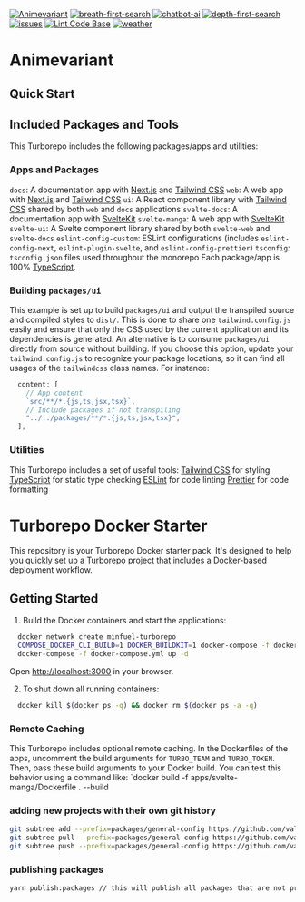 [![Animevariant](https://github.com/valiantlynx/valiantlynx-turborepo/actions/workflows/svelte-manga.yaml/badge.svg)](https://github.com/valiantlynx/valiantlynx-turborepo/actions/workflows/svelte-manga.yaml)
[![breath-first-search](https://github.com/valiantlynx/valiantlynx-turborepo/actions/workflows/breath-first-search.yaml/badge.svg)](https://github.com/valiantlynx/valiantlynx-turborepo/actions/workflows/breath-first-search.yaml)
[![chatbot-ai](https://github.com/valiantlynx/valiantlynx-turborepo/actions/workflows/chatbot-ai.yaml/badge.svg)](https://github.com/valiantlynx/valiantlynx-turborepo/actions/workflows/chatbot-ai.yaml)
[![depth-first-search](https://github.com/valiantlynx/valiantlynx-turborepo/actions/workflows/depth-first-search.yaml/badge.svg)](https://github.com/valiantlynx/valiantlynx-turborepo/actions/workflows/depth-first-search.yaml)
[![issues](https://github.com/valiantlynx/valiantlynx-turborepo/actions/workflows/issues.yaml/badge.svg)](https://github.com/valiantlynx/valiantlynx-turborepo/actions/workflows/issues.yaml)
[![Lint Code Base](https://github.com/valiantlynx/valiantlynx-turborepo/actions/workflows/linter.yaml/badge.svg)](https://github.com/valiantlynx/valiantlynx-turborepo/actions/workflows/linter.yaml)
[![weather](https://github.com/valiantlynx/valiantlynx-turborepo/actions/workflows/weather.yml/badge.svg)](https://github.com/valiantlynx/valiantlynx-turborepo/actions/workflows/weather.yml)

# Animevariant

## Quick Start

## Included Packages and Tools

This Turborepo includes the following packages/apps and utilities:

### Apps and Packages

`docs`: A documentation app with [Next.js](https://nextjs.org/) and [Tailwind CSS](https://tailwindcss.com/)
`web`: A web app with [Next.js](https://nextjs.org/) and [Tailwind CSS](https://tailwindcss.com/)
`ui`: A React component library with [Tailwind CSS](https://tailwindcss.com/) shared by both `web` and `docs` applications
`svelte-docs`: A documentation app with [SvelteKit](https://kit.svelte.dev/)
`svelte-manga`: A web app with [SvelteKit](https://kit.svelte.dev/)
`svelte-ui`: A Svelte component library shared by both `svelte-web` and `svelte-docs`
`eslint-config-custom`: ESLint configurations (includes `eslint-config-next`, `eslint-plugin-svelte`, and `eslint-config-prettier`)
`tsconfig`: `tsconfig.json` files used throughout the monorepo
Each package/app is 100% [TypeScript](https://www.typescriptlang.org/).

### Building `packages/ui`

This example is set up to build `packages/ui` and output the transpiled source and compiled styles to `dist/`. This is done to share one `tailwind.config.js` easily and ensure that only the CSS used by the current application and its dependencies is generated.
An alternative is to consume `packages/ui` directly from source without building. If you choose this option, update your `tailwind.config.js` to recognize your package locations, so it can find all usages of the `tailwindcss` class names. For instance:

```js
  content: [
    // App content
    `src/**/*.{js,ts,jsx,tsx}`,
    // Include packages if not transpiling
    "../../packages/**/*.{js,ts,jsx,tsx}",
  ],
```

### Utilities

This Turborepo includes a set of useful tools:
[Tailwind CSS](https://tailwindcss.com/) for styling
[TypeScript](https://www.typescriptlang.org/) for static type checking
[ESLint](https://eslint.org/) for code linting
[Prettier](https://prettier.io/) for code formatting

# Turborepo Docker Starter

This repository is your Turborepo Docker starter pack. It's designed to help you quickly set up a Turborepo project that includes a Docker-based deployment workflow.

## Getting Started

1. Build the Docker containers and start the applications:

```sh
  docker network create minfuel-turborepo
  COMPOSE_DOCKER_CLI_BUILD=1 DOCKER_BUILDKIT=1 docker-compose -f docker-compose.yml build
  docker-compose -f docker-compose.yml up -d

```

Open [http://localhost:3000](http://localhost:3000/) in your browser.

2. To shut down all running containers:

```sh
  docker kill $(docker ps -q) && docker rm $(docker ps -a -q)

```

### Remote Caching

This Turborepo includes optional remote caching. In the Dockerfiles of the apps, uncomment the build arguments for `TURBO_TEAM` and `TURBO_TOKEN`. Then, pass these build arguments to your Docker build.
You can test this behavior using a command like:
`docker build -f apps/svelte-manga/Dockerfile . --build

### adding new projects with their own git history
```sh
git subtree add --prefix=packages/general-config https://github.com/valiantlynx/general-config.git valiantlynx-turborepo --squash
git subtree pull --prefix=packages/general-config https://github.com/valiantlynx/general-config.git valiantlynx-turborepo --squash
git subtree push --prefix=packages/general-config https://github.com/valiantlynx/general-config.git valiantlynx-turborepo

```

### publishing packages 
```sh
yarn publish:packages // this will publish all packages that are not private
```